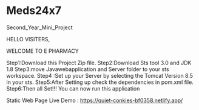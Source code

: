 # Meds24x7
Second_Year_Mini_Project

HELLO VISITERS,

WELCOME TO E PHARMACY

Step1:Download this Project Zip file.
Step2:Download Sts tool 3.0 and JDK 1.8
Step3:move Javawebapplication and Server folder to your sts workspace.
Step4 :Set up your Server by selecting the Tomcat Version 8.5 in your sts.
Step5:After Setting up check the dependencies in pom.xml file.
Step6:Then all Set!!! You can now run this application

Static Web Page Live Demo : https://quiet-conkies-bf0358.netlify.app/
